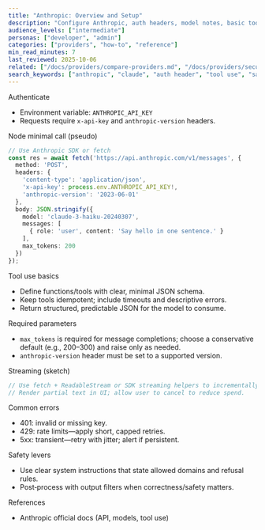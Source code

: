 ```yaml
---
title: "Anthropic: Overview and Setup"
description: "Configure Anthropic, auth headers, model notes, basic tool use, and common errors."
audience_levels: ["intermediate"]
personas: ["developer", "admin"]
categories: ["providers", "how-to", "reference"]
min_read_minutes: 7
last_reviewed: 2025-10-06
related: ["/docs/providers/compare-providers.md", "/docs/providers/security-best-practices.md"]
search_keywords: ["anthropic", "claude", "auth header", "tool use", "safety"]
---
```


Authenticate

- Environment variable: `ANTHROPIC_API_KEY`
- Requests require `x-api-key` and `anthropic-version` headers.

Node minimal call (pseudo)

```ts
// Use Anthropic SDK or fetch
const res = await fetch('https://api.anthropic.com/v1/messages', {
  method: 'POST',
  headers: {
    'content-type': 'application/json',
    'x-api-key': process.env.ANTHROPIC_API_KEY!,
    'anthropic-version': '2023-06-01'
  },
  body: JSON.stringify({
    model: 'claude-3-haiku-20240307',
    messages: [
      { role: 'user', content: 'Say hello in one sentence.' }
    ],
    max_tokens: 200
  })
});
```

Tool use basics

- Define functions/tools with clear, minimal JSON schema.
- Keep tools idempotent; include timeouts and descriptive errors.
- Return structured, predictable JSON for the model to consume.

Required parameters

- `max_tokens` is required for message completions; choose a conservative default (e.g., 200–300) and raise only as needed.
- `anthropic-version` header must be set to a supported version.

Streaming (sketch)

```ts
// Use fetch + ReadableStream or SDK streaming helpers to incrementally read tokens.
// Render partial text in UI; allow user to cancel to reduce spend.
```

Common errors

- 401: invalid or missing key.
- 429: rate limits—apply short, capped retries.
- 5xx: transient—retry with jitter; alert if persistent.

Safety levers

- Use clear system instructions that state allowed domains and refusal rules.
- Post‑process with output filters when correctness/safety matters.

References

- Anthropic official docs (API, models, tool use)
